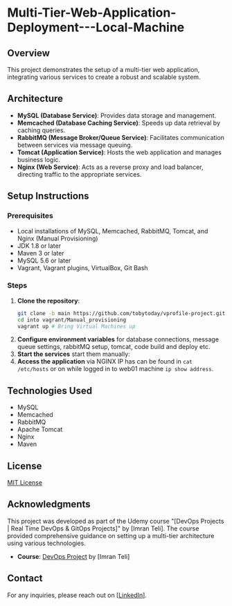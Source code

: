 # Multi-Tier-Web-Application-Deployment---Local-Machine

## Overview
This project demonstrates the setup of a multi-tier web application, integrating various services to create a robust and scalable system.

## Architecture
- **MySQL (Database Service)**: Provides data storage and management.
- **Memcached (Database Caching Service)**: Speeds up data retrieval by caching queries.
- **RabbitMQ (Message Broker/Queue Service)**: Facilitates communication between services via message queuing.
- **Tomcat (Application Service)**: Hosts the web application and manages business logic.
- **Nginx (Web Service)**: Acts as a reverse proxy and load balancer, directing traffic to the appropriate services.

## Setup Instructions

### Prerequisites
- Local installations of MySQL, Memcached, RabbitMQ, Tomcat, and Nginx (Manual Provisioning)
- JDK 1.8 or later
- Maven 3 or later
- MySQL 5.6 or later
- Vagrant, Vagrant plugins, VirtualBox, Git Bash

### Steps
1. **Clone the repository**:
    ```bash
    git clone -b main https://github.com/tobytoday/vprofile-project.git
    cd into vagrant/Manual_provisioning
    vagrant up # Bring Virtual Machines up 
    ```
2. **Configure environment variables** for database connections, message queue settings, rabbitMQ setup, tomcat, code build and deploy etc.
3. **Start the services** start them manually:
4. **Access the application** via NGINX IP has can be found in `cat /etc/hosts` or on while logged in to web01 machine `ip show address`.

## Technologies Used
- MySQL
- Memcached
- RabbitMQ
- Apache Tomcat
- Nginx
- Maven


## License
[MIT License](LICENSE)

## Acknowledgments
This project was developed as part of the Udemy course "[DevOps Projects | Real Time DevOps & GitOps Projects]" by [Imran Teli]. The course provided comprehensive guidance on setting up a multi-tier architecture using various technologies.

- **Course**: [DevOps Project](https://www.udemy.com/course-dashboard-redirect/?course_id=3710504) by [Imran Teli]

## Contact
For any inquiries, please reach out on [[LinkedIn](https://www.linkedin.com/in/oluwatobi-oni-22582159/)].

